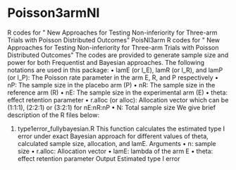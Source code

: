 # Poisson3armNI
R codes for " New Approaches for Testing Non-inferiority for Three-arm Trials with Poisson Distributed Outcomes"
PoisNI3arm
R codes for " New Approaches for Testing Non-inferiority for Three-arm Trials with Poisson Distributed Outcomes"
The codes are provided to generate sample size and power for both Frequentist and Bayesian approaches. The following notations are used in this package:
•	lamE (or l_E), lamR (or l_R),  and lamP (or l_P): The Poisson rate parameter in the arm E, R, and P respectively
•	nP: The sample size in the placebo arm (P)
•	nR: The sample size in the reference arm (R)
•	nE: The sample size in the experimental arm (E)
•	theta: effect retention parameter
•	r.alloc (or alloc): Allocation vector which can be (1:1:1), (2:2:1) or (3:2:1) for nE:nR:nP
•	N: Total sample size
We give brief description of the R files below:

1. type1error_fullybayesian.R
This function calculates the estimated type I error under exact Bayesian approach for different values of theta, calculated sample size, allocation, and lamE.
Arguments
•	n: sample size
•	r.alloc: Allocation vector
•	lamE: lambda of the arm E
•	theta: effect retention parameter
Output
Estimated type I error
